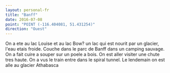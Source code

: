 ```yaml
---
layout: personal-fr
title: "Banff"
date: 2016-07-08
point: "POINT (-116.404081, 51.431254)" 
direction: "Ouest"
---
```

On a ete au lac Louise et au lac Bow? un lac qui est nourit par un glacier, l'eau etais froide.
Couche dans le parc de Banff dans un camping sauvage. On a fait cuire a souper sur un poele a bois. On est aller visiter une chute tres haute. On a vus le train entre dans le spiral tunnel. Le lendemain on est alle au glacier Athabasca
